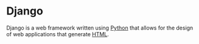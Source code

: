 # Django

Django is a web framework written using [Python](/wiki/Python) that allows for the design of web applications that generate [HTML](/wiki/HTML).